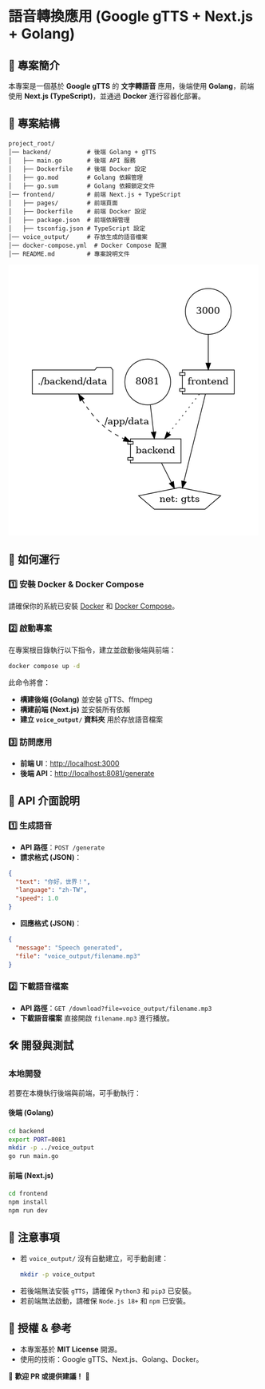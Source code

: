 # 語音轉換應用 (Google gTTS + Next.js + Golang)

## 📌 專案簡介
本專案是一個基於 **Google gTTS** 的 **文字轉語音** 應用，後端使用 **Golang**，前端使用 **Next.js (TypeScript)**，並通過 **Docker** 進行容器化部署。

## 📂 專案結構
```
project_root/
│── backend/          # 後端 Golang + gTTS
│   ├── main.go       # 後端 API 服務
│   ├── Dockerfile    # 後端 Docker 設定
│   ├── go.mod        # Golang 依賴管理
│   ├── go.sum        # Golang 依賴鎖定文件
│── frontend/         # 前端 Next.js + TypeScript
│   ├── pages/        # 前端頁面
│   ├── Dockerfile    # 前端 Docker 設定
│   ├── package.json  # 前端依賴管理
│   ├── tsconfig.json # TypeScript 設定
│── voice_output/     # 存放生成的語音檔案
│── docker-compose.yml  # Docker Compose 配置
│── README.md         # 專案說明文件
```
![docker compose](https://github.com/lennox0909/Google_gTTS_backend_frontend/blob/main/image/docker-compose.png?raw=true)

## 🚀 如何運行
### 1️⃣ **安裝 Docker & Docker Compose**
請確保你的系統已安裝 [Docker](https://www.docker.com/) 和 [Docker Compose](https://docs.docker.com/compose/)。

### 2️⃣ **啟動專案**
在專案根目錄執行以下指令，建立並啟動後端與前端：
```sh
docker compose up -d
```
此命令將會：
- **構建後端 (Golang)** 並安裝 gTTS、ffmpeg
- **構建前端 (Next.js)** 並安裝所有依賴
- **建立 `voice_output/` 資料夾** 用於存放語音檔案

### 3️⃣ **訪問應用**
- **前端 UI**：[http://localhost:3000](http://localhost:3000)
- **後端 API**：[http://localhost:8081/generate](http://localhost:8081/generate)

## 🔄 API 介面說明
### **1️⃣ 生成語音**
- **API 路徑**：`POST /generate`
- **請求格式 (JSON)**：
```json
{
  "text": "你好，世界！",
  "language": "zh-TW",
  "speed": 1.0
}
```
- **回應格式 (JSON)**：
```json
{
  "message": "Speech generated",
  "file": "voice_output/filename.mp3"
}
```

### **2️⃣ 下載語音檔案**
- **API 路徑**：`GET /download?file=voice_output/filename.mp3`
- **下載語音檔案** 直接開啟 `filename.mp3` 進行播放。

## 🛠️ 開發與測試
### **本地開發**
若要在本機執行後端與前端，可手動執行：
#### **後端 (Golang)**
```sh
cd backend
export PORT=8081
mkdir -p ../voice_output
go run main.go
```
#### **前端 (Next.js)**
```sh
cd frontend
npm install
npm run dev
```

## 📝 注意事項
- 若 `voice_output/` 沒有自動建立，可手動創建：
  ```sh
  mkdir -p voice_output
  ```
- 若後端無法安裝 `gTTS`，請確保 `Python3` 和 `pip3` 已安裝。
- 若前端無法啟動，請確保 `Node.js 18+` 和 `npm` 已安裝。

## 📌 授權 & 參考
- 本專案基於 **MIT License** 開源。
- 使用的技術：Google gTTS、Next.js、Golang、Docker。

🚀 **歡迎 PR 或提供建議！** 🎉

